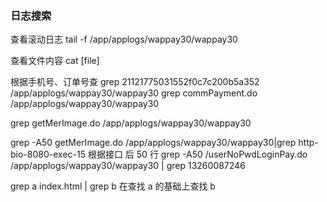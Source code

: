 ### 日志搜索

查看滚动日志
tail -f /app/applogs/wappay30/wappay30

查看文件内容
cat [file]

根据手机号、订单号查
grep 21121775031552f0c7c200b5a352 /app/applogs/wappay30/wappay30
grep commPayment.do /app/applogs/wappay30/wappay30

grep getMerImage.do /app/applogs/wappay30/wappay30

grep -A50 getMerImage.do /app/applogs/wappay30/wappay30|grep http-bio-8080-exec-15
根据接口 后 50 行
grep -A50 /userNoPwdLoginPay.do /app/applogs/wappay30/wappay30 | grep 13260087246

grep a index.html | grep b
在查找 a 的基础上查找 b
